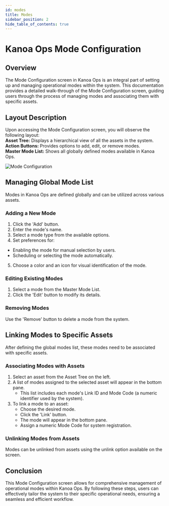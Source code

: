 ```yaml
---
id: modes
title: Modes
sidebar_position: 2
hide_table_of_contents: true
---
```


# Kanoa Ops Mode Configuration

## Overview

The Mode Configuration screen in Kanoa Ops is an integral part of setting up and managing operational modes within the system. This documentation provides a detailed walk-through of the Mode Configuration screen, guiding users through the process of managing modes and associating them with specific assets.

## Layout Description
Upon accessing the Mode Configuration screen, you will observe the following layout:<br />
**Asset Tree:** Displays a hierarchical view of all the assets in the system.<br />
**Action Buttons:** Provides options to add, edit, or remove modes.<br />
**Master Mode List:** Shows all globally defined modes available in Kanoa Ops.

![Mode Configuration](/img/ops-config-mode.png)

## Managing Global Mode List
Modes in Kanoa Ops are defined globally and can be utilized across various assets.

### Adding a New Mode
1. Click the 'Add' button.
2. Enter the mode's name.
3. Select a mode type from the available options.
4. Set preferences for:
  - Enabling the mode for manual selection by users.
  - Scheduling or selecting the mode automatically.
5. Choose a color and an icon for visual identification of the mode.

### Editing Existing Modes
1. Select a mode from the Master Mode List.
2. Click the 'Edit' button to modify its details.

### Removing Modes
Use the 'Remove' button to delete a mode from the system.

## Linking Modes to Specific Assets
After defining the global modes list, these modes need to be associated with specific assets.

### Associating Modes with Assets
1. Select an asset from the Asset Tree on the left.
2. A list of modes assigned to the selected asset will appear in the bottom pane.
   - This list includes each mode's Link ID and Mode Code (a numeric identifier used by the system).
3. To link a mode to an asset:
   - Choose the desired mode.
   - Click the 'Link' button.
   - The mode will appear in the bottom pane.
   - Assign a numeric Mode Code for system registration.

### Unlinking Modes from Assets
Modes can be unlinked from assets using the unlink option available on the screen.

## Conclusion
This Mode Configuration screen allows for comprehensive management of operational modes within Kanoa Ops. By following these steps, users can effectively tailor the system to their specific operational needs, ensuring a seamless and efficient workflow.


